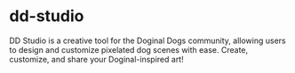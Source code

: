 # dd-studio
DD Studio is a creative tool for the Doginal Dogs community, allowing users to design and customize pixelated dog scenes with ease. Create, customize, and share your Doginal-inspired art!
